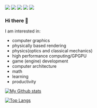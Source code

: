 ![](https://img.shields.io/badge/Linux-FCC624?style=for-the-badge&logo=linux&logoColor=black) ![](https://img.shields.io/badge/VIM-%2311AB00.svg?&style=for-the-badge&logo=vim&logoColor=white) ![](https://img.shields.io/badge/C%2B%2B-00599C?style=for-the-badge&logo=c%2B%2B&logoColor=white) ![](https://img.shields.io/badge/Go-00ADD8?style=for-the-badge&logo=go&logoColor=white) ![](https://img.shields.io/badge/Python-FFD43B?style=for-the-badge&logo=python&logoColor=darkgreen)
### Hi there 👋


I am interested in: 
- computer graphics
- physically based rendering
- physics(optics and classical mechanics)
- high performance computing/GPGPU
- game (engine) development
- computer architecture
- math
- learning
- productivity

[![My Github stats](https://github-readme-stats.vercel.app/api?username=JonasMuehlmann&show_icons=true&count_private=true)](https://github.com/anuraghazra/github-readme-stats)

[![Top Langs](https://github-readme-stats.vercel.app/api/top-langs/?username=JonasMuehlmann&layout=compact)](https://github.com/anuraghazra/github-readme-stats)
